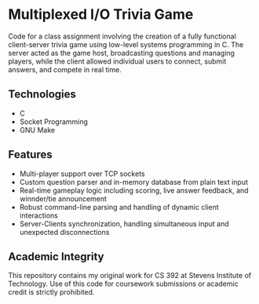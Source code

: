 # Multiplexed I/O Trivia Game

Code for a class assignment involving the creation of a fully functional client-server trivia game using low-level systems programming in C. The server acted as the game host, broadcasting questions and managing players, while the client allowed individual users to connect, submit answers, and compete in real time.

## **Technologies**
- C
- Socket Programming
- GNU Make

## **Features**
- Multi-player support over TCP sockets
- Custom question parser and in-memory database from plain text input
- Real-time gameplay logic including scoring, live answer feedback, and winnder/tie announcement
- Robust command-line parsing and handling of dynamic client interactions
- Server-Clients synchronization, handling simultaneous input and unexpected disconnections

## **Academic Integrity**
This repository contains my original work for CS 392 at Stevens Institute of Technology. Use of this code for coursework submissions or academic credit is strictly prohibited.
